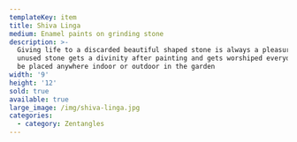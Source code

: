 ```yaml
---
templateKey: item
title: Shiva Linga
medium: Enamel paints on grinding stone
description: >-
  Giving life to a discarded beautiful shaped stone is always a pleasure. This
  unused stone gets a divinity after painting and gets worshiped everyday. Can
  be placed anywhere indoor or outdoor in the garden
width: '9'
height: '12'
sold: true
available: true
large_image: /img/shiva-linga.jpg
categories:
  - category: Zentangles
---
```


